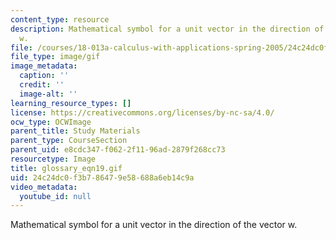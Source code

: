 ```yaml
---
content_type: resource
description: Mathematical symbol for a unit vector in the direction of the vector
  w.
file: /courses/18-013a-calculus-with-applications-spring-2005/24c24dc0f3b786479e58688a6eb14c9a_glossary_eqn19.gif
file_type: image/gif
image_metadata:
  caption: ''
  credit: ''
  image-alt: ''
learning_resource_types: []
license: https://creativecommons.org/licenses/by-nc-sa/4.0/
ocw_type: OCWImage
parent_title: Study Materials
parent_type: CourseSection
parent_uid: e8cdc347-f062-2f11-96ad-2879f268cc73
resourcetype: Image
title: glossary_eqn19.gif
uid: 24c24dc0-f3b7-8647-9e58-688a6eb14c9a
video_metadata:
  youtube_id: null
---
```

Mathematical symbol for a unit vector in the direction of the vector w.